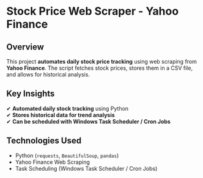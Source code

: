 # Stock Price Web Scraper - Yahoo Finance  

## Overview  
This project **automates daily stock price tracking** using web scraping from **Yahoo Finance**. The script fetches stock prices, stores them in a CSV file, and allows for historical analysis.  

## Key Insights  
✔ **Automated daily stock tracking** using Python  
✔ **Stores historical data for trend analysis**  
✔ **Can be scheduled with Windows Task Scheduler / Cron Jobs**  

## Technologies Used  
- Python  (`requests`, `BeautifulSoup`, `pandas`)  
- Yahoo Finance Web Scraping  
- Task Scheduling (Windows Task Scheduler / Cron Jobs) 
